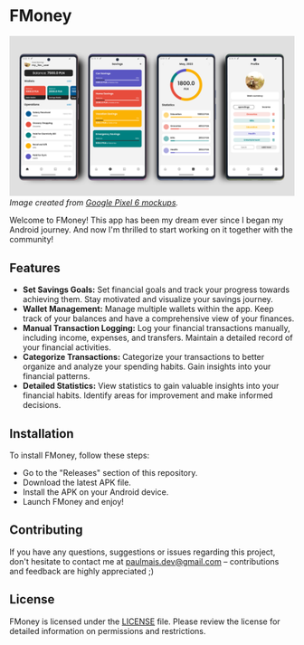 # FMoney

![banner](./banner.png)
*Image created from [Google Pixel 6 mockups](https://deviceframes.com/templates/google-pixel-6).*

Welcome to FMoney! This app has been my dream ever since I began my Android journey. And now I'm thrilled to start working on it together with the community!

## Features

- **Set Savings Goals:** Set financial goals and track your progress towards achieving them. Stay motivated and visualize your savings journey.
- **Wallet Management:** Manage multiple wallets within the app. Keep track of your balances and have a comprehensive view of your finances.
- **Manual Transaction Logging:** Log your financial transactions manually, including income, expenses, and transfers. Maintain a detailed record of your financial activities.
- **Categorize Transactions:** Categorize your transactions to better organize and analyze your spending habits. Gain insights into your financial patterns.
- **Detailed Statistics:** View statistics to gain valuable insights into your financial habits. Identify areas for improvement and make informed decisions.

## Installation

To install FMoney, follow these steps:
- Go to the "Releases" section of this repository.
- Download the latest APK file.
- Install the APK on your Android device.
- Launch FMoney and enjoy!

## Contributing

If you have any questions, suggestions or issues regarding this project, don't hesitate to contact me at paulmais.dev@gmail.com – contributions and feedback are highly appreciated ;)

## License

FMoney is licensed under the [LICENSE](LICENSE.txt) file. Please review the license for detailed information on permissions and restrictions.